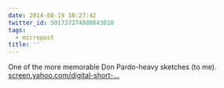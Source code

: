 ```yaml
---
date: 2014-08-19 10:27:42
twitter_id: 501737274988843010
tags:
  - micropost
title: ''
---
```


One of the more memorable Don Pardo-heavy sketches (to me). [screen.yahoo.com/digital-short-…](https://screen.yahoo.com/digital-short-drake-interview-000000745.html)
